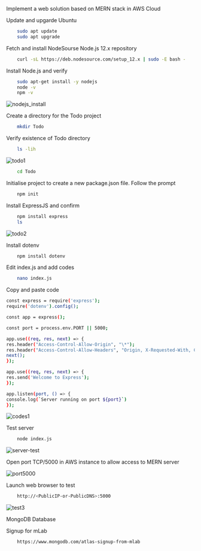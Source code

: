 Implement a web solution based on MERN stack in AWS Cloud

Update and upgarde Ubuntu

```bash
    sudo apt update
    sudo apt upgrade
```

Fetch and install NodeSourse Node.js 12.x repository 

```bash
    curl -sL https://deb.nodesource.com/setup_12.x | sudo -E bash -
```

Install Node.js and verify
```bash
    sudo apt-get install -y nodejs
    node -v
    npm -v
```
![nodejs_install](http://cybronix.com.ng/devops/nodejs1.png)

Create a directory for the Todo project
```bash
    mkdir Todo
```
Verify existence of Todo directory
```bash
    ls -lih
```
![todo1](http://cybronix.com.ng/devops/todo1.png)

```bash
    cd Todo
```
Initialise project to create a new package.json file.  Follow the prompt
```bash
    npm init
```


Install ExpressJS and confirm

```bash
    npm install express
    ls
```
![todo2](http://cybronix.com.ng/devops/todo2.png)

Install dotenv

```bash
    npm install dotenv
```
Edit index.js and add codes
```bash
    nano index.js
```
Copy and paste code

```bash
const express = require('express');
require('dotenv').config();

const app = express();

const port = process.env.PORT || 5000;

app.use((req, res, next) => {
res.header("Access-Control-Allow-Origin", "\*");
res.header("Access-Control-Allow-Headers", "Origin, X-Requested-With, Content-Type, Accept");
next();
});

app.use((req, res, next) => {
res.send('Welcome to Express');
});

app.listen(port, () => {
console.log(`Server running on port ${port}`)
});
```
![codes1](http://cybronix.com.ng/devops/codes1.png)

Test server
```bash
    node index.js
```
![server-test](http://cybronix.com.ng/devops/server-test.png)

Open port TCP/5000 in AWS instance to allow access to MERN server

![port5000](http://cybronix.com.ng/devops/port5000.png)

Launch web browser to test
```bash
    http://<PublicIP-or-PublicDNS>:5000
```
![test3](http://cybronix.com.ng/devops/test3.png)











MongoDB Database

Signup for mLab
```bash
    https://www.mongodb.com/atlas-signup-from-mlab
```








